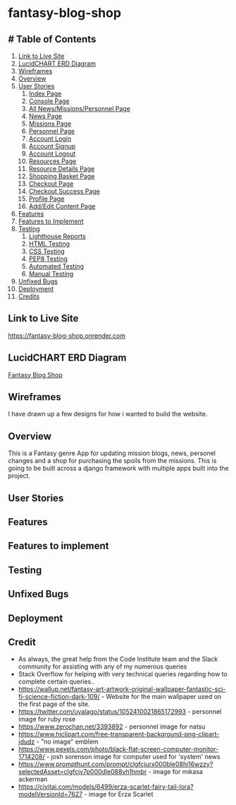# fantasy-blog-shop

## # Table of Contents

1. [Link to Live Site](#link-to-live-site)
2. [LucidCHART ERD Diagram](#ludic-chart-erd-diagram)
3. [Wireframes](#link-to-live-site)
4. [Overview](#link-to-live-site)
5. [User Stories](#user-stories)
    1. [Index Page](#index-page)
    2. [Console Page](#console-page)
    3. [All News/Missions/Personnel Page](#all-news-mission-personnel-page)
    4. [News Page](#news-page)
    5. [Missions Page](#missions-page)
    6. [Personnel Page](#personnel-page)
    7. [Account Login](#account-login)
    8. [Account Signup](#account-signup)
    9. [Account Logout](#account-logout)
    10. [Resources Page](#resources-page)
    11. [Resource Details Page](#resources-details-page)
    12. [Shopping Basket Page](#shopping-basket-page)
    12. [Checkout Page](#checkout-page)
    12. [Checkout Success Page](#checkout-success-page)
    12. [Profile Page](#profile-page)
    12. [Add/Edit Content Page](#add-edit-content-page)
6. [Features](#features)
7. [Features to Implement](#features-to-implement)
8. [Testing](#testing)
    1. [Lighthouse Reports](#lighthouse-reports)
    1. [HTML Testing](#html-testing)
    1. [CSS Testing](#css-testing)
    1. [PEP8 Testing](#pep8-testing)
    1. [Automated Testing](#automated-testing)
    1. [Manual Testing](#manual-testing)
9. [Unfixed Bugs](#unfixed-bugs)
10. [Deployment](#deployment)
11. [Credits](#credits)


## Link to Live Site

https://fantasy-blog-shop.onrender.com

## LucidCHART ERD Diagram

[Fantasy Blog Shop]()

## Wireframes

I have drawn up a few designs for how i wanted to build the website.

## Overview

This is a Fantasy genre App for updating mission blogs, news, personel changes and a shop for purchasing the spoils from the missions. This is going to be built across a django framework with multiple apps built into the project.

## User Stories



## Features



## Features to implement



## Testing



## Unfixed Bugs



## Deployment



## Credit

- As always, the great help from the Code Institute team and the Slack community for assisting with any of my numerous queries
- Stack Overflow for helping with very technical queries regarding how to complete certain queries..
- https://wallup.net/fantasy-art-artwork-original-wallpaper-fantastic-sci-fi-science-fiction-dark-109/ - Website for the main wallpaper used on the first page of the site.
- https://twitter.com/uyalago/status/1052410021865172993 - personnel image for ruby rose
- https://www.zerochan.net/3393892 - personnel image for natsu
- https://www.hiclipart.com/free-transparent-background-png-clipart-jdudz - "no image" emblem
- https://www.pexels.com/photo/black-flat-screen-computer-monitor-1714208/ - josh sorenson image for computer used for 'system' news
- https://www.prompthunt.com/prompt/clgfcjurx000ble08hi16wzzy?selectedAsset=clgfcjv7p000dle088vh1hmbr - image for mikasa ackerman
- https://civitai.com/models/6499/erza-scarlet-fairy-tail-lora?modelVersionId=7627 - image for Erza Scarlet
